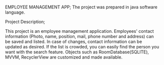 EMPLOYEE MANAGEMENT APP;
The project was prepared in java software language.

Project Description;

This project is an employee management application. Employees' contact information (Photo, name, position, mail, phone number and address) can be saved and listed. In case of changes, contact information can be updated as desired. If the list is crowded, you can easily find the person you want with the search feature. Objects such as RoomDatabase(SQLITE), MVVM, RecyclerView are customized and made available.
